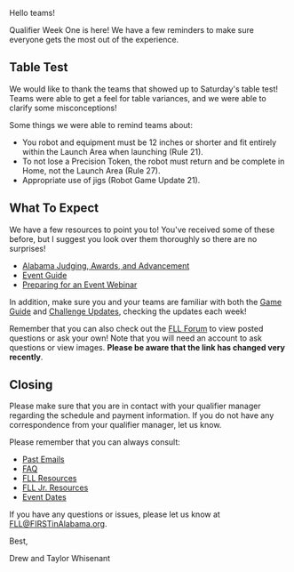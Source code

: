 Hello teams!

Qualifier Week One is here! We have a few reminders to make sure everyone gets the most out of the experience.

## Table Test

We would like to thank the teams that showed up to Saturday's table test! Teams were able to get a feel for table variances, and we were able to clarify some misconceptions!

Some things we were able to remind teams about:
- You robot and equipment must be 12 inches or shorter and fit entirely within the Launch Area when launching (Rule 21).
- To not lose a Precision Token, the robot must return and be complete in Home, not the Launch Area (Rule 27).
- Appropriate use of jigs (Robot Game Update 21).


## What To Expect

We have a few resources to point you to! You've received some of these before, but I suggest you look over them thoroughly so there are no surprises!
- [Alabama Judging, Awards, and Advancement](https://github.com/drewwhis/alabama-first-lego-league/blob/master/2019-2020/fll/judging-and-advancement.md)
- [Event Guide](https://firstinspiresst01.blob.core.windows.net/fll/2020/city-shaper-event-guide-for-teams-letter.pdf)
- [Preparing for an Event Webinar](https://www.youtube.com/watch?v=8C8D90cZSEk)

In addition, make sure you and your teams are familiar with both the [Game Guide](https://firstinspiresst01.blob.core.windows.net/fll/2020/city-shaper-game-guide-a4.pdf) and [Challenge Updates](https://firstinspiresst01.blob.core.windows.net/fll/2020/city-shaper-challenge-updates.pdf), checking the updates each week!

Remember that you can also check out the [FLL Forum](https://forums.firstinspires.org/forum/general-discussions/first-programs/first-lego-league) to view posted questions or ask your own! Note that you will need an account to ask questions or view images. **Please be aware that the link has changed very recently**.


## Closing

Please make sure that you are in contact with your qualifier manager regarding the schedule and payment information. If you do not have any correspondence from your qualifier manager, let us know.

Please remember that you can always consult:
- [Past Emails](https://github.com/drewwhis/alabama-first-lego-league/tree/master/2019-2020/email-blasts)
- [FAQ](https://github.com/drewwhis/alabama-first-lego-league/wiki/Frequently-Asked-Questions)
- [FLL Resources](https://github.com/drewwhis/alabama-first-lego-league/tree/master/2019-2020/fll)
- [FLL Jr. Resources](https://github.com/drewwhis/alabama-first-lego-league/tree/master/2019-2020/flljr)
- [Event Dates](https://github.com/drewwhis/alabama-first-lego-league/blob/master/2019-2020/event-dates.md)

If you have any questions or issues, please let us know at FLL@FIRSTinAlabama.org.

Best,

Drew and Taylor Whisenant